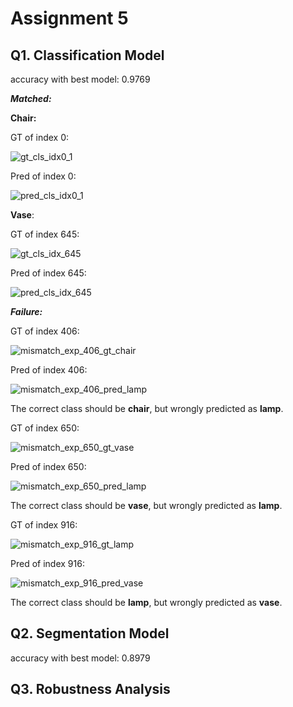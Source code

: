 # Assignment 5

## Q1. Classification Model

accuracy with best model: 0.9769

***Matched:***

**Chair:**

GT of index 0:

![gt_cls_idx0_1](/home/haoyus/16825/PS/assignment5/output/gt_cls_idx0_1.gif)

Pred of index 0:

![pred_cls_idx0_1](/home/haoyus/16825/PS/assignment5/output/pred_cls_idx0_1.gif)

**Vase**:

GT of index 645:

![gt_cls_idx_645](/home/haoyus/16825/PS/assignment5/output/gt_cls_idx_645.gif)

Pred of index 645:

![pred_cls_idx_645](/home/haoyus/16825/PS/assignment5/output/pred_cls_idx_645.gif)

***Failure:***

GT of index 406:

![mismatch_exp_406_gt_chair](/home/haoyus/16825/PS/assignment5/output/mismatch_exp_406_gt_chair.gif)

Pred of index 406:

![mismatch_exp_406_pred_lamp](/home/haoyus/16825/PS/assignment5/output/mismatch_exp_406_pred_lamp.gif)

The correct class should be **chair**, but wrongly predicted as **lamp**.



GT of index 650:

![mismatch_exp_650_gt_vase](/home/haoyus/16825/PS/assignment5/output/mismatch_exp_650_gt_vase.gif)

Pred of index 650:

![mismatch_exp_650_pred_lamp](/home/haoyus/16825/PS/assignment5/output/mismatch_exp_650_pred_lamp.gif)

The correct class should be **vase**, but wrongly predicted as **lamp**.



GT of index 916:

![mismatch_exp_916_gt_lamp](/home/haoyus/16825/PS/assignment5/output/mismatch_exp_916_gt_lamp.gif)

Pred of index 916:

![mismatch_exp_916_pred_vase](/home/haoyus/16825/PS/assignment5/output/mismatch_exp_916_pred_vase.gif)

The correct class should be **lamp**, but wrongly predicted as **vase**.

## Q2. Segmentation Model 

accuracy with best model: 0.8979

## Q3. Robustness Analysis

